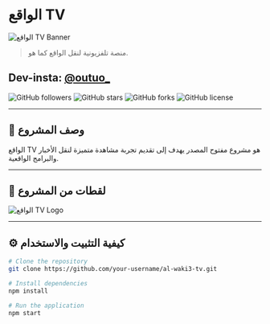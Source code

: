 # الواقع TV

![الواقع TV Banner](https://dummyimage.com/1200x400/000/fff&text=الواقع+TV)

> منصة تلفزيونية لنقل الواقع كما هو.

## Dev-insta: [@outuo_](https://www.instagram.com/outuo_)

![GitHub followers](https://img.shields.io/github/followers/your-username?label=Follow&style=social)
![GitHub stars](https://img.shields.io/github/stars/your-username/your-repo?style=social)
![GitHub forks](https://img.shields.io/github/forks/your-username/your-repo?style=social)
![GitHub license](https://img.shields.io/github/license/your-username/your-repo)

---

## 📝 وصف المشروع

الواقع TV هو مشروع مفتوح المصدر يهدف إلى تقديم تجربة مشاهدة متميزة لنقل الأخبار والبرامج الواقعية.

---

## 📸 لقطات من المشروع

![الواقع TV Logo](https://github.com/username/repository-name/blob/main/الملفات%20المستخدمة/folder%20logo/al%20waki3.png)

---

## ⚙️ كيفية التثبيت والاستخدام

```bash
# Clone the repository
git clone https://github.com/your-username/al-waki3-tv.git

# Install dependencies
npm install

# Run the application
npm start
